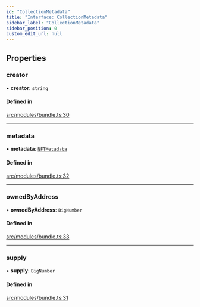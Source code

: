 ```yaml
---
id: "CollectionMetadata"
title: "Interface: CollectionMetadata"
sidebar_label: "CollectionMetadata"
sidebar_position: 0
custom_edit_url: null
---
```


## Properties

### creator

• **creator**: `string`

#### Defined in

[src/modules/bundle.ts:30](https://github.com/PrasoonPratham/nftlabs-sdk-ts/blob/68c3596/src/modules/bundle.ts#L30)

---

### metadata

• **metadata**: [`NFTMetadata`](NFTMetadata)

#### Defined in

[src/modules/bundle.ts:32](https://github.com/PrasoonPratham/nftlabs-sdk-ts/blob/68c3596/src/modules/bundle.ts#L32)

---

### ownedByAddress

• **ownedByAddress**: `BigNumber`

#### Defined in

[src/modules/bundle.ts:33](https://github.com/PrasoonPratham/nftlabs-sdk-ts/blob/68c3596/src/modules/bundle.ts#L33)

---

### supply

• **supply**: `BigNumber`

#### Defined in

[src/modules/bundle.ts:31](https://github.com/PrasoonPratham/nftlabs-sdk-ts/blob/68c3596/src/modules/bundle.ts#L31)
